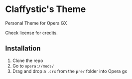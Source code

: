 # Claffystic's Theme
Personal Theme for Opera GX

Check license for credits.

## Installation

1. Clone the repo
2. Go to ``opera://mods/``
3. Drag and drop a ``.crx`` from the ``pre/`` folder into Opera gx
